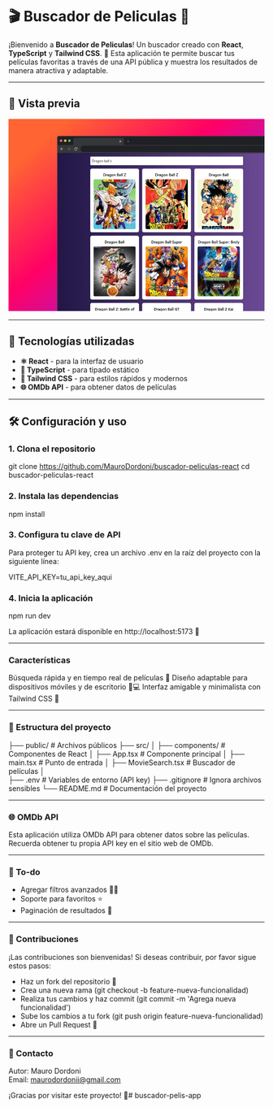 # 🎬 Buscador de Peliculas 🎥

¡Bienvenido a **Buscador de Peliculas**! Un buscador creado con **React**, **TypeScript** y **Tailwind CSS**. 🌈 Esta aplicación te permite buscar tus películas favoritas a través de una API pública y muestra los resultados de manera atractiva y adaptable.

---

## 📸 Vista previa
![Screenshot](/public/vista-previa.webp)

---

## 🚀 Tecnologías utilizadas
- **⚛️ React** - para la interfaz de usuario
- **📜 TypeScript** - para tipado estático
- **💨 Tailwind CSS** - para estilos rápidos y modernos
- **🌐 OMDb API** - para obtener datos de películas

---

## 🛠️ Configuración y uso

### 1. Clona el repositorio

git clone https://github.com/MauroDordoni/buscador-peliculas-react
cd buscador-peliculas-react

### 2. Instala las dependencias

npm install

### 3. Configura tu clave de API
Para proteger tu API key, crea un archivo .env en la raíz del proyecto con la siguiente línea:

VITE_API_KEY=tu_api_key_aqui

### 4. Inicia la aplicación

npm run dev

La aplicación estará disponible en http://localhost:5173 🚀

---

### Características
Búsqueda rápida y en tiempo real de películas 🎥
Diseño adaptable para dispositivos móviles y de escritorio 📱💻
Interfaz amigable y minimalista con Tailwind CSS 💅

---

### 📄 Estructura del proyecto

├── public/                # Archivos públicos
├── src/
│   ├── components/        # Componentes de React
│   ├── App.tsx            # Componente principal
│   ├── main.tsx           # Punto de entrada
│   ├── MovieSearch.tsx    # Buscador de películas
│         
├── .env                   # Variables de entorno (API key)
├── .gitignore             # Ignora archivos sensibles
└── README.md              # Documentación del proyecto

---

### 🌐 OMDb API
Esta aplicación utiliza OMDb API para obtener datos sobre las películas. Recuerda obtener tu propia API key en el sitio web de OMDb.

---

### 🚧 To-do
 - Agregar filtros avanzados 🧑‍💻
 - Soporte para favoritos ⭐
 - Paginación de resultados 📄

---

### 🤝 Contribuciones
¡Las contribuciones son bienvenidas! Si deseas contribuir, por favor sigue estos pasos:

- Haz un fork del repositorio 🍴
- Crea una nueva rama (git checkout -b feature-nueva-funcionalidad)
- Realiza tus cambios y haz commit (git commit -m 'Agrega nueva funcionalidad')
- Sube los cambios a tu fork (git push origin feature-nueva-funcionalidad)
- Abre un Pull Request 🚀

---

### 📧 Contacto
Autor: Mauro Dordoni <br> Email: maurodordonii@gmail.com

¡Gracias por visitar este proyecto! 🥂# buscador-pelis-app
